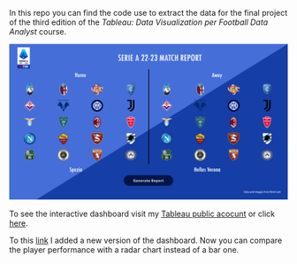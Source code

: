In this repo you can find the code use to extract the data for the final project of the third edition of the *Tableau: Data Visualization per Football Data Analyst* course.

![1689082954232](image/README/1689082954232.png)

To see the interactive dashboard visit my [Tableau public acocunt](https://public.tableau.com/app/profile/edoardo.marchetti) or click [here](https://public.tableau.com/app/profile/edoardo.marchetti/viz/FootballAnalysis-SerieA22-23MatchReportGenerator/FirstPage).

To this [link](https://public.tableau.com/app/profile/edoardo.marchetti/viz/FootballAnalysis-SerieA22-23MatchReportGeneratorv4/FirstPage) I added a new version of the dashboard. Now you can compare the player performance with a radar chart instead of a bar one.

